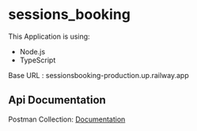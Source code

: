 # sessions_booking

This Application is using:

* Node.js
* TypeScript

Base URL : sessionsbooking-production.up.railway.app

## Api Documentation

Postman Collection: [Documentation](https://documenter.getpostman.com/view/12543257/2s93z9aMac)